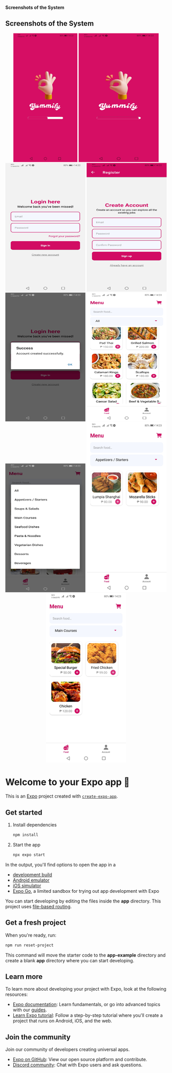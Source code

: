 **Screenshots of the System**

<h2>Screenshots of the System</h2>

<div align="center">
  <img src="/snapshots/1.jpg" width="200" height="400" />
  <img src="/snapshots/2.jpg" width="250" height="400" />
  <img src="/snapshots/3.jpg" width="250" height="400" />
  <img src="/snapshots/4.jpg" width="250" height="400" />
  <img src="/snapshots/5.jpg" width="250" height="400" />
  <img src="/snapshots/6.jpg" width="250" height="400" />
  <img src="/snapshots/7.jpg" width="250" height="400" />
  <img src="/snapshots/8.jpg" width="250" />
  <img src="/snapshots/9.jpg" width="250" />
</div>


# Welcome to your Expo app 👋

This is an [Expo](https://expo.dev) project created with [`create-expo-app`](https://www.npmjs.com/package/create-expo-app).

## Get started

1. Install dependencies

   ```bash
   npm install
   ```

2. Start the app

   ```bash
   npx expo start
   ```

In the output, you'll find options to open the app in a

- [development build](https://docs.expo.dev/develop/development-builds/introduction/)
- [Android emulator](https://docs.expo.dev/workflow/android-studio-emulator/)
- [iOS simulator](https://docs.expo.dev/workflow/ios-simulator/)
- [Expo Go](https://expo.dev/go), a limited sandbox for trying out app development with Expo

You can start developing by editing the files inside the **app** directory. This project uses [file-based routing](https://docs.expo.dev/router/introduction).

## Get a fresh project

When you're ready, run:

```bash
npm run reset-project
```

This command will move the starter code to the **app-example** directory and create a blank **app** directory where you can start developing.

## Learn more

To learn more about developing your project with Expo, look at the following resources:

- [Expo documentation](https://docs.expo.dev/): Learn fundamentals, or go into advanced topics with our [guides](https://docs.expo.dev/guides).
- [Learn Expo tutorial](https://docs.expo.dev/tutorial/introduction/): Follow a step-by-step tutorial where you'll create a project that runs on Android, iOS, and the web.

## Join the community

Join our community of developers creating universal apps.

- [Expo on GitHub](https://github.com/expo/expo): View our open source platform and contribute.
- [Discord community](https://chat.expo.dev): Chat with Expo users and ask questions.
